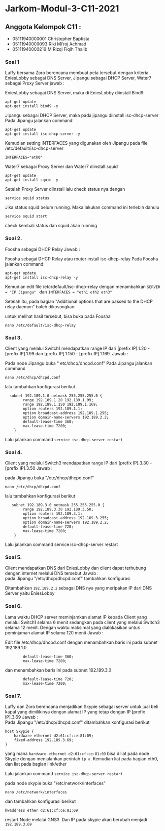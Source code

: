 # Jarkom-Modul-3-C11-2021

## Anggota Kelompok C11 : <br>
- 05111940000001 Christopher Baptista
- 05111940000093 Riki Mi’roj Achmad
- 05111940000219 M Rizqi Fiqih Thalib

### Soal 1 
Luffy bersama Zoro berencana membuat peta tersebut dengan kriteria EniesLobby sebagai DNS Server, Jipangu sebagai DHCP Server, Water7 sebagai Proxy Server
jawab : <br>

EniesLobby sebagai DNS Server, maka di EniesLobby diinstall Bind9

```
apt-get update
apt-get install bind9 -y
```

Jipangu sebagai DHCP Server, maka pada jipangu diinstall isc-dhcp-server
Pada Jipangu jalankan command

```
apt-get update
apt-get install isc-dhcp-server -y
```

Kemudian setting INTERFACES yang digunakan oleh Jipangu pada file /etc/default/isc-dhcp-server 

```
INTERFACES="eth0"
```

Water7 sebagai Proxy Server dan Water7 diinstall squid

```
apt-get update
apt-get install squid -y
```

Setelah Proxy Server diinstall lalu check status nya dengan

```
service squid status
```

Jika status squid belum running. Maka lakukan command ini terlebih dahulu

```
service squid start
```

check kembali status dan squid akan running

### Soal 2.  
Foosha sebagai DHCP Relay
Jawab : <br>

Foosha sebagai DHCP Relay atau router install isc-dhcp-relay
Pada Foosha jalankan command 

```
apt-get update
apt-get install isc-dhcp-relay -y
```
Kemudian edit file /etc/default/isc-dhcp-relay dengan menambahkan ```SERVER = "IP Jipangu" ``` dan ``` INTERFACES = "eth1 eth2 eth3" ```

Setelah itu, pada bagian "Additional options that are passed to the DHCP relay daemon" boleh dikosongkan

untuk melihat hasil tersebut, bisa buka pada Foosha

```
nano /etc/default/isc-dhcp-relay
```


### Soal 3. 
Client yang melalui Switch1 mendapatkan range IP dari [prefix IP].1.20 - [prefix IP].1.99 dan [prefix IP].1.150 - [prefix IP].1.169.
Jawab : <br>

Pada node Jipangu buka " etc/dhcp/dhcpd.conf"
Pada Jipangu jalankan command 

```
nano /etc/dhcp/dhcpd.conf
```
lalu tambahkan konfigurasi berikut

```
  subnet 192.189.1.0 netmask 255.255.255.0 {
        range 192.189.1.20 192.189.1.99;
        range 192.189.1.150 192.189.1.169;
        option routers 192.189.1.1;
        option broadcast-address 192.189.1.255;
        option domain-name-servers 192.189.2.2;
        default-lease-time 360;
        max-lease-time 7200;
    }
```
Lalu jalankan command ```service isc-dhcp-server restart```

### Soal 4. 
Client yang melalui Switch3 mendapatkan range IP dari [prefix IP].3.30 - [prefix IP].3.50 Jawab : <br>

pada Jipangu buka "/etc/dhcp/dhcpd.conf"

```
nano /etc/dhcp/dhcpd.conf
```

lalu tambahkan konfigurasi berikut

```
   subnet 192.189.3.0 netmask 255.255.255.0 {
        range 192.189.3.30 192.189.3.50;
        option routers 192.189.3.1;
        option broadcast-address 192.189.3.255;
        option domain-name-servers 192.189.2.2;
        default-lease-time 720;
        max-lease-time 7200;
    }
```

Lalu jalankan command service isc-dhcp-server restart

### Soal 5. 
Client mendapatkan DNS dari EniesLobby dan client dapat terhubung dengan internet melalui DNS tersebut Jawab : <br>
pada Jipangu "/etc/dhcp/dhcpd.conf" tambahkan konfigurasi 

Ditambahkan ```192.189.2.2``` sebagai DNS nya yang meripakan IP dari DNS Server yaitu EniesLobby


### Soal 6. 
Lama waktu DHCP server meminjamkan alamat IP kepada Client yang melalui Switch1 selama 6 menit sedangkan pada client yang melalui Switch3 selama 12 menit. Dengan waktu maksimal yang dialokasikan untuk peminjaman alamat IP selama 120 menit Jawab : <br>

Edit file /etc/dhcp/dhcpd.conf dengan menambahkan baris ini pada subnet 192.189.1.0
```
        default-lease-time 360;
        max-lease-time 7200;
```
dan menambahkan baris ini pada subnet 192.189.3.0
```
        default-lease-time 720;
        max-lease-time 7200;
```

### Soal 7. 
Luffy dan Zoro berencana menjadikan Skypie sebagai server untuk jual beli kapal yang dimilikinya dengan alamat IP yang tetap dengan IP [prefix IP].3.69
Jawab : <br>
Pada Jipangu "/etc/dhcp/dhcpd.conf" ditambahkan konfigurasi berikut

```
host Skypie {
    hardware ethernet d2:61:cf:ce:81:09;
    fixed-address 192.189.3.69;
}
```

yang mana ```hardware ethernet d2:61:cf:ce:81:09``` bisa diliat pada node Skypie dengan menjalankan perintah ```ip a```. Kemudian liat pada bagian eth0, dan liat pada bagian link/ether

Lalu jalankan command ```service isc-dhcp-server restart```

pada node skypie buka "/etc/network/interfaces"

```
nano /etc/network/interfaces
```

dan tambahkan konfigurasi berikut

```
hwaddress ether d2:61:cf:ce:81:09
```
restart Node melalui GNS3. Dan IP pada skypie akan berubah menjadi ```192.189.3.69```
